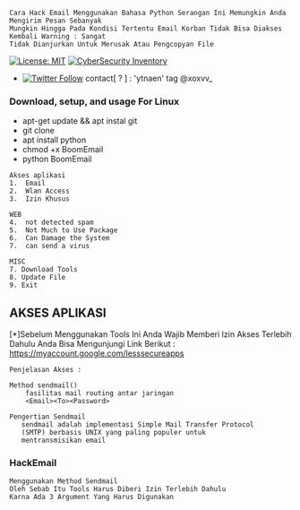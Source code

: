 ```
Cara Hack Email Menggunakan Bahasa Python Serangan Ini Memungkin Anda Mengirim Pesan Sebanyak 
Mungkin Hingga Pada Kondisi Tertentu Email Korban Tidak Bisa Diakses Kembali Warning : Sangat 
Tidak Dianjurkan Untuk Merusak Atau Pengcopyan File
```
[![License: MIT](https://img.shields.io/badge/Check-Youtube-red.svg)](https://youtu.be/JCqup2Vmaz8)
[![CyberSecurity Inventory](https://img.shields.io/badge/Hack-informations-FF5050_flat.svg)](https://youtu.be/JCqup2Vmaz8)

* [![Twitter Follow](https://img.shields.io/twitter/follow/jay_townsend1.svg?style=social&label=Follow)](https://twitter.com/xoxvv_) contact[ ? ] : 'ytnaen' tag @xoxvv_

### Download, setup, and usage For Linux
* apt-get update && apt instal git
* git clone 
* apt install python
* chmod +x BoomEmail
* python BoomEmail
```
Akses aplikasi
1.  Email
2.  Wlan Access
3.  Izin Khusus

WEB
4.  not detected spam
5.  Not Much to Use Package
6.  Can Damage the System
7.  can send a virus

MISC
7. Download Tools
8. Update File
9. Exit
```
## AKSES APLIKASI

[*]Sebelum Menggunakan Tools Ini Anda Wajib Memberi Izin Akses Terlebih Dahulu
Anda Bisa Mengunjungi Link Berikut : https://myaccount.google.com/lesssecureapps

```
Penjelasan Akses :

Method sendmail() 
    fasilitas mail routing antar jaringan
    <Email><To><Password>

Pengertian Sendmail 
   sendmail adalah implementasi Simple Mail Transfer Protocol 
   (SMTP) berbasis UNIX yang paling populer untuk 
   mentransmisikan email
```

### HackEmail
```
Menggunakan Method Sendmail
Oleh Sebab Itu Tools Harus Diberi Izin Terlebih Dahulu
Karna Ada 3 Argument Yang Harus Digunakan 

```

